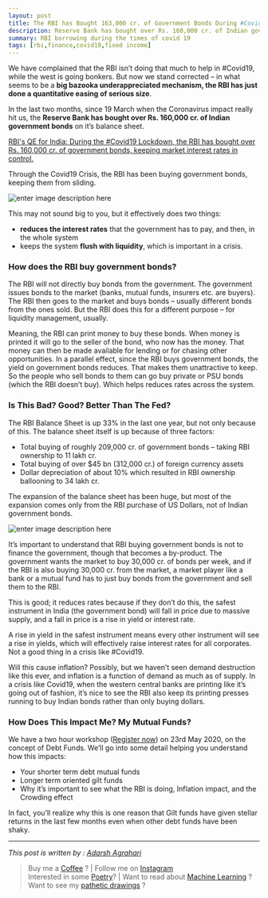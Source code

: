 ```yaml
---
layout: post
title: The RBI has Bought 163,000 cr. of Government Bonds During #Covid19
description: Reserve Bank has bought over Rs. 160,000 cr. of Indian government bonds
summary: RBI borrowing during the times of covid 19
tags: [rbi,finance,covid19,fixed income]
---
```

We have complained that the RBI isn’t doing that much to help in #Covid19, while the west is going bonkers. But now we stand corrected – in what seems to be a  **big bazooka underappreciated mechanism, the RBI has just done a quantitative easing of serious size**.

In the last two months, since 19 March when the Coronavirus impact really hit us, the  **Reserve Bank has bought over Rs. 160,000 cr. of Indian government bonds**  on it’s balance sheet.

[RBI's QE for India: During the #Covid19 Lockdown, the RBI has bought over Rs. 160,000 cr. of government bonds, keeping market interest rates in control.](https://twitter.com/intent/tweet?url=https%3A%2F%2Fwww.capitalmind.in%2F2020%2F05%2Fthe-rbi-has-bought-163000-cr-of-government-bonds-during-covid19%2F&text=RBI%27s%20QE%20for%20India%3A%20During%20the%20%23Covid19%20Lockdown%2C%20the%20RBI%20has%20bought%20over%20Rs.%20160%2C000%20cr.%20of%20government%20bonds%2C%20keeping%20market%20interest%20rates%20in%20control.%20&via=capitalmind_in&related=capitalmind_in)

Through the Covid19 Crisis, the RBI has been buying government bonds, keeping them from sliding.

![enter image description here](https://mk0capitalmind1w5wn3.kinstacdn.com/wp-content/uploads/2020/05/RBI-Buys-Govt-Bond-1.jpg)

This may not sound big to you, but it effectively does two things:

-   **reduces the interest rates**  that the government has to pay, and then, in the whole system
-   keeps the system  **flush with liquidity**, which is important in a crisis.

### How does the RBI buy government bonds?

The RBI will not directly buy bonds from the government. The government issues bonds to the market (banks, mutual funds, insurers etc. are buyers). The RBI then goes to the market and buys bonds – usually different bonds from the ones sold. But the RBI does this for a different purpose – for liquidity management, usually.

Meaning, the RBI can print money to buy these bonds. When money is printed it will go to the seller of the bond, who now has the money. That money can then be made available for lending or for chasing other opportunities. In a parallel effect, since the RBI buys government bonds, the yield on government bonds reduces. That makes them unattractive to keep. So the people who sell bonds to them can go buy private or PSU bonds (which the RBI doesn’t buy). Which helps reduces rates across the system.

### Is This Bad? Good? Better Than The Fed?

The RBI Balance Sheet is up 33% in the last one year, but not only because of this. The balance sheet itself is up because of three factors:

-   Total buying of roughly 209,000 cr. of government bonds – taking RBI ownership to 11 lakh cr.
-   Total buying of over $45 bn (312,000 cr.) of foreign currency assets
-   Dollar depreciation of about 10% which resulted in RBI ownership ballooning to 34 lakh cr.

The expansion of the balance sheet has been huge, but most of the expansion comes only from the RBI purchase of US Dollars, not of Indian government bonds.

![enter image description here](https://mk0capitalmind1w5wn3.kinstacdn.com/wp-content/uploads/2020/05/RBI-Holding-of-Assets.jpg)

It’s important to understand that RBI buying government bonds is not to finance the government, though that becomes a by-product. The government wants the market to buy 30,000 cr. of bonds per week, and if the RBI is also buying 30,000 cr. from the market, a market player like a bank or a mutual fund has to just buy bonds from the government and sell them to the RBI.

This is good; it reduces rates because if they don’t do this, the safest instrument in India (the government bond) will fall in price due to massive supply, and a fall in price is a rise in yield or interest rate.

A rise in yield in the safest instrument means every other instrument will see a rise in yields, which will effectively raise interest rates for all corporates. Not a good thing in a crisis like #Covid19.

Will this cause inflation? Possibly, but we haven’t seen demand destruction like this ever, and inflation is a function of demand as much as of supply. In a crisis like Covid19, when the western central banks are printing like it’s going out of fashion, it’s nice to see the RBI also keep its printing presses running to buy Indian bonds rather than only buying dollars.

### How Does This Impact Me? My Mutual Funds?

We have a two hour workshop ([Register now](https://insider.in/deepakshenoys-how-to-understand-invest-in-debt-mutual-funds-masterclass-may23-2020-digital-online-event/event)) on 23rd May 2020, on the concept of Debt Funds. We’ll go into some detail helping you understand how this impacts:

-   Your shorter term debt mutual funds
-   Longer term oriented gilt funds
-   Why it’s important to see what the RBI is doing, Inflation impact, and the Crowding effect

In fact, you’ll realize why this is one reason that Gilt funds have given stellar returns in the last few months even when other debt funds have been shaky.
____________

*This post is written by : [Adarsh Agrahari](https://www.dataninja.in)* 

> Buy me a [Coffee](https://www.paypal.me/stanad) ? | Follow me on [Instagram](https://www.instagram.com/stan.ad)  
> Interested in some [Poetry](https://iamadarsh.wordpress.com)? | Want to read about [Machine Learning](https://www.dataninja.in) ? 
> Want to see my [pathetic drawings](https://thegoodbadpicture.now.sh) ?

